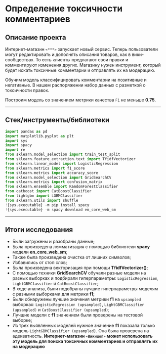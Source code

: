 # Определение токсичности комментариев


## Описание проекта


Интернет-магазин `«***»` запускает новый сервис. Теперь пользователи могут редактировать и дополнять описания товаров, как в вики-сообществах. То есть клиенты предлагают свои правки и комментируют изменения других. Магазину нужен инструмент, который будет искать токсичные комментарии и отправлять их на модерацию. 

Обучим модель классифицировать комментарии на позитивные и негативные. В нашем распоряжении набор данных с разметкой о токсичности правок.

Построим модель со значением метрики качества `F1` не меньше **0.75**. 

---

## Стек/инструменты/библиотеки

```python
import pandas as pd
import matplotlib.pyplot as plt
import sys
import spacy
import re
from sklearn.model_selection import train_test_split
from sklearn.feature_extraction.text import TfidfVectorizer
from sklearn.linear_model import LogisticRegression
from sklearn.metrics import f1_score
from sklearn.metrics import accuracy_score
from sklearn.model_selection import GridSearchCV
from sklearn.metrics import confusion_matrix
from sklearn.ensemble import RandomForestClassifier
from catboost import CatBoostClassifier
from lightgbm import LGBMClassifier
from sklearn.utils import shuffle
!{sys.executable} -m pip install spacy
!{sys.executable} -m spacy download en_core_web_sm
```

---

## Итоги исследования

* Были загружены и разобраны данные;
* Была произведена лемматизация с помощью библиотеки **spacy** модели **en_core_web_sm**;
* Также была произведена очистка от лишних символов;
* Избавились от стоп слов;
* Была произведена векторизация при помощи **TfidfVectorizer()**;
* С помощью техники **GridSearchCV** обучали разные модели на разных выборках и подбирали гиперпараметры: `LogisticRegression`, `LightGBMClassifier` и `CatBoostClassifier`;
* В ходе анализа, были подобраны лучшие гиперпараметры моделям с разными выборками для метрики **f1**;
* Были обнаружены лучшие значения метрики **f1** на `upsampled` выборках: `LogisticRegression (upsampled)`, `LightGBMClassifier (upsampled)` и `CatBoostClassifier (upsampled)`;
* Лучшие модели с **f1** значением были проверены на тестовой выборке;
* Из трех выявленных моделей нужное значение **f1** показала только модель `LightGBMClassifier (upsampled)`. Она была проверена на адекватность. **Интернет-магазин `«Викишоп»` может использовать эту модель для поиска токсичных комментариев и отправлять их на модерацию**
